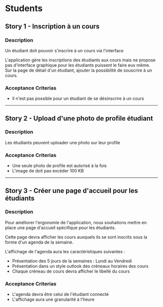 Students
====

## Story 1 - Inscription à un cours
### Description
Un étudiant doit pouvoir s'inscrire à un cours via l'interface

L'application gère les inscriptions des étudiants aux cours mais ne propose pas d'interface graphique pour les étudiants puissent le faire eux même.
Sur la page de détail d'un étudiant, ajouter la possibilité de souscrire à un cours.

### Acceptance Criterias
* Il n'est pas possible pour un étudiant de se désinscrire à un cours

---

## Story 2 - Upload d'une photo de profile étudiant
### Description
Les étudiants peuvent uploader une photo sur leur profile

### Acceptance Criterias
* Une seule photo de profile est autorisé à la fois
* L'image de doit pas excéder 100 KB

---

## Story 3 - Créer une page d'accueil pour les étudiants
### Description
Pour améliorer l'ergonomie de l'application, nous souhaitons mettre en place une page d'accueil spécifique pour les étudiants.

Cette page devra afficher les cours auxquels ils se sont inscrits sous la forme d'un agenda de la semaine.

L'affichage de l'agenda aura les caractéristiques suivantes :
* Présentation des 5 jours de la semaines : Lundi au Vendredi
* Présentation dans un style outlook des créneaux horaires des cours
* Chaque créneau de cours devra afficher le libellé du cours

### Acceptance Criterias
* L'agenda devra être celui de l'étudiant connecté
* L'affichage aura une granularité à l'heure
